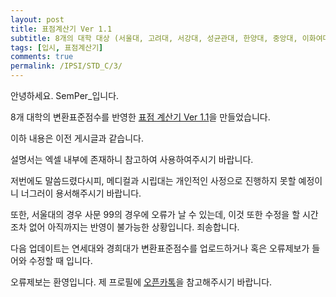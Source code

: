 ```yaml
---
layout: post
title: 표점계산기 Ver 1.1
subtitle: 8개의 대학 대상 (서울대, 고려대, 서강대, 성균관대, 한양대, 중앙대, 이화여대, 한국외대)
tags: [입시, 표점계산기]
comments: true
permalink: /IPSI/STD_C/3/
---
```


안녕하세요. SemPer_입니다.

8개 대학의 변환표준점수를 반영한 [표점 계산기 Ver 1.1](https://semper-16.github.io/IPSI_file/STD_C/표점_계산기_배포용_Ver_1.1.xlsx)을 만들었습니다.



이하 내용은 이전 게시글과 같습니다.



설명서는 엑셀 내부에 존재하니 참고하여 사용하여주시기 바랍니다.



저번에도 말씀드렸다시피, 메디컬과 시립대는 개인적인 사정으로 진행하지 못할 예정이니 너그러이 용서해주시기 바랍니다.



또한, 서울대의 경우 사문 99의 경우에 오류가 날 수 있는데, 이것 또한 수정을 할 시간조차 없어 아직까지는 반영이 불가능한 상황입니다. 죄송합니다.



다음 업데이트는 연세대와 경희대가 변환표준점수를 업로드하거나 혹은 오류제보가 들어와 수정할 때 입니다.



오류제보는 환영입니다. 제 프로필에 [오픈카톡](https://semper-16.github.io/navbar/aboutme/)을 참고해주시기 바랍니다.